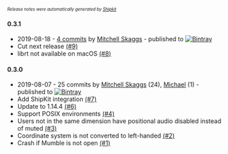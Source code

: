 <sup><sup>*Release notes were automatically generated by [Shipkit](http://shipkit.org/)*</sup></sup>

#### 0.3.1
 - 2019-08-18 - [4 commits](https://github.com/magneticflux-/fabric-mumblelink-mod/compare/v0.3.0...v0.3.1) by [Mitchell Skaggs](https://github.com/magneticflux-) - published to [![Bintray](https://img.shields.io/badge/Bintray-0.3.1-green.svg)](https://bintray.com/magneticflux/maven/fabric-mumblelink-mod/0.3.1)
 - Cut next release [(#9)](https://github.com/magneticflux-/fabric-mumblelink-mod/pull/9)
 - librt not available on macOS [(#8)](https://github.com/magneticflux-/fabric-mumblelink-mod/issues/8)

#### 0.3.0
 - 2019-08-07 - 25 commits by [Mitchell Skaggs](https://github.com/magneticflux-) (24), [Michael](https://github.com/clrxbl) (1) - published to [![Bintray](https://img.shields.io/badge/Bintray-0.3.0-green.svg)](https://bintray.com/magneticflux/maven/fabric-mumblelink-mod/0.3.0)
 - Add ShipKit integration [(#7)](https://github.com/magneticflux-/fabric-mumblelink-mod/pull/7)
 - Update to 1.14.4 [(#6)](https://github.com/magneticflux-/fabric-mumblelink-mod/pull/6)
 - Support POSIX environments [(#4)](https://github.com/magneticflux-/fabric-mumblelink-mod/issues/4)
 - Users not in the same dimension have positional audio disabled instead of muted [(#3)](https://github.com/magneticflux-/fabric-mumblelink-mod/issues/3)
 - Coordinate system is not converted to left-handed [(#2)](https://github.com/magneticflux-/fabric-mumblelink-mod/issues/2)
 - Crash if Mumble is not open [(#1)](https://github.com/magneticflux-/fabric-mumblelink-mod/issues/1)

